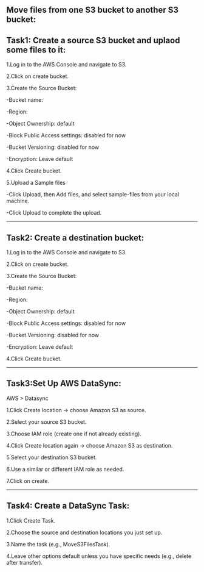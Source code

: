 Move files from one S3 bucket to another S3 bucket:
---------------------------------------------------

Task1: Create a source S3 bucket and uplaod some files to it:
------------------------------------------------------------
1.Log in to the AWS Console and navigate to S3.

2.Click on create bucket.

3.Create the Source Bucket:

-Bucket name:

-Region:

-Object Ownership: default

-Block Public Access settings: disabled for now

-Bucket Versioning: disabled for now

-Encryption: Leave default

4.Click Create bucket.

5.Upload a Sample files

-Click Upload, then Add files, and select sample-files from your local machine.

-Click Upload to complete the upload.

-------------------------------------------------------------------------------------------------------------------------------------------------------------------------------------------------------------------

Task2: Create a destination bucket:
----------------------------------
1.Log in to the AWS Console and navigate to S3.

2.Click on create bucket.

3.Create the Source Bucket:

-Bucket name:

-Region:

-Object Ownership: default

-Block Public Access settings: disabled for now

-Bucket Versioning: disabled for now

-Encryption: Leave default

4.Click Create bucket.

--------------------------------------------------------------------------------------------------------------------------------------------------------------------------------------------------------------------

Task3:Set Up AWS DataSync:
---------------------------
AWS > Datasync

1.Click Create location → choose Amazon S3 as source.

2.Select your source S3 bucket.

3.Choose IAM role (create one if not already existing).

4.Click Create location again → choose Amazon S3 as destination.

5.Select your destination S3 bucket.

6.Use a similar or different IAM role as needed.

7.Click on create.

--------------------------------------------------------------------------------------------------------------------------------------------------------------------------------------------------------------------

Task4: Create a DataSync Task:
-----------------------------
1.Click Create Task.

2.Choose the source and destination locations you just set up.

3.Name the task (e.g., MoveS3FilesTask).

4.Leave other options default unless you have specific needs (e.g., delete after transfer).
